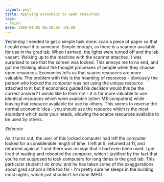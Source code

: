 ```yaml
--- 
layout: post
title: Applying economics to open resources
tags: 
- think
date: 2006-01-05 06:50:05 -06:00
---
```

Yesterday I needed to get a simple task done: scan a piece of paper so that I could email it to someone.  Simple enough, as there is a scanner available for use in the grad lab.  When I arrived, the lights were turned off and the lab vacant.  Walking up to the machine with the scanner attached, I was surprised to see that the screen was locked.  This annoys me to no end, and got me thinking about the thought processes of people when they choose open resources.  Economics tells us that scarce resources are more valuable.  The problem with this is the hoarding of resources - obviously the person who locked the computer was not using the unique resource attached to it, but if economics guided his decision would this be the correct answer?   I would like to think not - it is far more valuable to use identical resources which were available (other M$ computers) while leaving that resource available for use by others.   This seems to reverse the normal economic idea - you should use the resource which is the most abundant which suits your needs, allowing the scarce resources available to be used by others.

<em> Sidenote </em>

As it turns out, the user of this locked computer had left the computer locked for a considerable length of time.  I left at 9, returned at 11, and returned again at 1 and there was no sign that it had even been used.  I got tired of waiting and rebooted the computer, which I justified by the fact that you're not supposed to lock computers for long times in the grad lab.  This particular student I do know, and he has taken some of the exaggerations about grad school a little too far - I'm pretty sure he sleeps in the building most nights, which just shouldn't be done <span class="caps">IMHO.</span>

